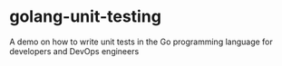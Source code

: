 # golang-unit-testing
A demo on how to write unit tests in the Go programming language for developers and DevOps engineers
